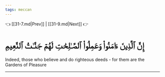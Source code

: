 ```yaml
---
tags: meccan
---
```


👈 [[31-7.md|Prev]] | [[31-9.md|Next]] 👉

# إِنَّ ٱلَّذِينَ ءَامَنُواْ وَعَمِلُواْ ٱلصَّـٰلِحَٰتِ لَهُمۡ جَنَّـٰتُ ٱلنَّعِيمِ

Indeed, those who believe and do righteous deeds - for them are the Gardens of Pleasure

---


